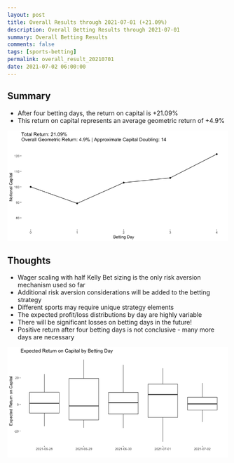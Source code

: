 ```yaml
---
layout: post
title: Overall Results through 2021-07-01 (+21.09%)
description: Overall Betting Results through 2021-07-01
summary: Overall Betting Results
comments: false
tags: [sports-betting]
permalink: overall_result_20210701
date: 2021-07-02 06:00:00
---
```


## Summary
- After four betting days, the return on capital is +21.09%
- This return on capital represents an average geometric return of +4.9%

![image](../images/overall20210701.png)

## Thoughts
- Wager scaling with half Kelly Bet sizing is the only risk aversion mechanism used so far
- Additional risk aversion considerations will be added to the betting strategy
- Different sports may require unique strategy elements
- The expected profit/loss distributions by day are highly variable
- There will be significant losses on betting days in the future!
- Positive return after four betting days is not conclusive - many more days are necessary

![image](../images/expectedReturnByDay20210702.png)